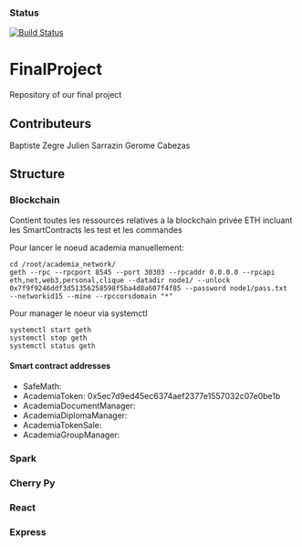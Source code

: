 ### Status
[![Build Status](https://travis-ci.org/bz10bis/FinalProject.svg?branch=master)](https://travis-ci.org/bz10bis/FinalProject.svg?branch=master)

# FinalProject
Repository of our final project 

## Contributeurs
Baptiste Zegre
Julien Sarrazin 
Gerome Cabezas

## Structure

### Blockchain
Contient toutes les ressources relatives a la blockchain privée ETH incluant les SmartContracts les test et les commandes 


Pour lancer le noeud academia manuellement:

```
cd /root/academia_network/
geth --rpc --rpcport 8545 --port 30303 --rpcaddr 0.0.0.0 --rpcapi eth,net,web3,personal,clique --datadir node1/ --unlock 0x7f9f9246ddf3d51356258598f5ba4d8a607f4f85 --password node1/pass.txt  --networkid15 --mine --rpccorsdomain "*"
```

Pour manager le noeur via systemctl
```
systemctl start geth
systemctl stop geth
systemctl status geth
```

#### Smart contract addresses

* SafeMath: 
* AcademiaToken: 0x5ec7d9ed45ec6374aef2377e1557032c07e0be1b
* AcademiaDocumentManager:
* AcademiaDiplomaManager:
* AcademiaTokenSale:
* AcademiaGroupManager:


### Spark 


### Cherry Py

### React

### Express